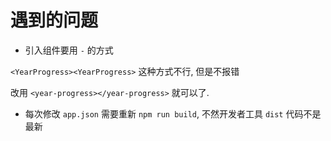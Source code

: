 # 遇到的问题

- 引入组件要用 `-` 的方式

`<YearProgress><YearProgress>` 这种方式不行, 但是不报错

改用 `<year-progress></year-progress>` 就可以了.

- 每次修改 `app.json`  需要重新 `npm run build`, 不然开发者工具 `dist` 代码不是最新